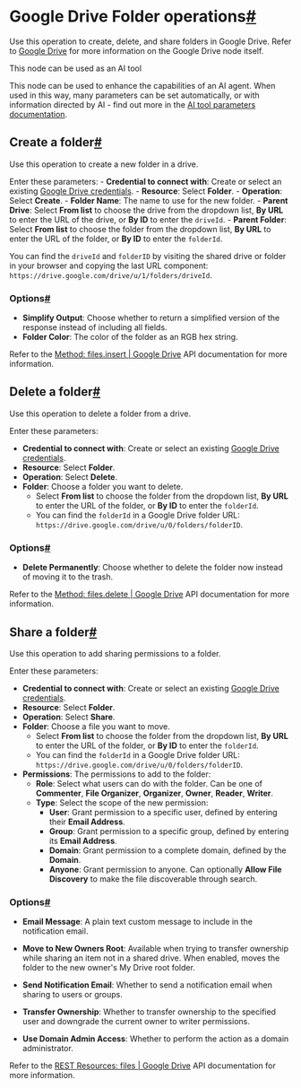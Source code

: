 [](https://github.com/n8n-io/n8n-docs/edit/main/docs/integrations/builtin/app-nodes/n8n-nodes-base.googledrive/folder-operations.md "Edit this page")

# Google Drive Folder operations[#](#google-drive-folder-operations "Permanent link")

Use this operation to create, delete, and share folders in Google Drive. Refer to [Google Drive](../) for more information on the Google Drive node itself.

This node can be used as an AI tool

This node can be used to enhance the capabilities of an AI agent. When used in this way, many parameters can be set automatically, or with information directed by AI - find out more in the [AI tool parameters documentation](../../../../../advanced-ai/examples/using-the-fromai-function/).

## Create a folder[#](#create-a-folder "Permanent link")

Use this operation to create a new folder in a drive.

Enter these parameters: - **Credential to connect with**: Create or select an existing [Google Drive credentials](../../../credentials/google/). - **Resource**: Select **Folder**. - **Operation**: Select **Create**. - **Folder Name**: The name to use for the new folder. - **Parent Drive**: Select **From list** to choose the drive from the dropdown list, **By URL** to enter the URL of the drive, or **By ID** to enter the `driveId`. - **Parent Folder**: Select **From list** to choose the folder from the dropdown list, **By URL** to enter the URL of the folder, or **By ID** to enter the `folderId`.

You can find the `driveId` and `folderID` by visiting the shared drive or folder in your browser and copying the last URL component: `https://drive.google.com/drive/u/1/folders/driveId`.

### Options[#](#options "Permanent link")

*   **Simplify Output**: Choose whether to return a simplified version of the response instead of including all fields.
*   **Folder Color**: The color of the folder as an RGB hex string.

Refer to the [Method: files.insert | Google Drive](https://developers.google.com/drive/api/reference/rest/v2/files/insert) API documentation for more information.

## Delete a folder[#](#delete-a-folder "Permanent link")

Use this operation to delete a folder from a drive.

Enter these parameters:

*   **Credential to connect with**: Create or select an existing [Google Drive credentials](../../../credentials/google/).
*   **Resource**: Select **Folder**.
*   **Operation**: Select **Delete**.
*   **Folder**: Choose a folder you want to delete.
    *   Select **From list** to choose the folder from the dropdown list, **By URL** to enter the URL of the folder, or **By ID** to enter the `folderId`.
    *   You can find the `folderId` in a Google Drive folder URL: `https://drive.google.com/drive/u/0/folders/folderID`.

### Options[#](#options_1 "Permanent link")

*   **Delete Permanently**: Choose whether to delete the folder now instead of moving it to the trash.

Refer to the [Method: files.delete | Google Drive](https://developers.google.com/drive/api/reference/rest/v2/files/delete) API documentation for more information.

## Share a folder[#](#share-a-folder "Permanent link")

Use this operation to add sharing permissions to a folder.

Enter these parameters:

*   **Credential to connect with**: Create or select an existing [Google Drive credentials](../../../credentials/google/).
*   **Resource**: Select **Folder**.
*   **Operation**: Select **Share**.
*   **Folder**: Choose a file you want to move.
    *   Select **From list** to choose the folder from the dropdown list, **By URL** to enter the URL of the folder, or **By ID** to enter the `folderId`.
    *   You can find the `folderId` in a Google Drive folder URL: `https://drive.google.com/drive/u/0/folders/folderID`.
*   **Permissions**: The permissions to add to the folder:
    *   **Role**: Select what users can do with the folder. Can be one of **Commenter**, **File Organizer**, **Organizer**, **Owner**, **Reader**, **Writer**.
    *   **Type**: Select the scope of the new permission:
        *   **User**: Grant permission to a specific user, defined by entering their **Email Address**.
        *   **Group**: Grant permission to a specific group, defined by entering its **Email Address**.
        *   **Domain**: Grant permission to a complete domain, defined by the **Domain**.
        *   **Anyone**: Grant permission to anyone. Can optionally **Allow File Discovery** to make the file discoverable through search.

### Options[#](#options_2 "Permanent link")

*   **Email Message**: A plain text custom message to include in the notification email.

*   **Move to New Owners Root**: Available when trying to transfer ownership while sharing an item not in a shared drive. When enabled, moves the folder to the new owner's My Drive root folder.

*   **Send Notification Email**: Whether to send a notification email when sharing to users or groups.
*   **Transfer Ownership**: Whether to transfer ownership to the specified user and downgrade the current owner to writer permissions.
*   **Use Domain Admin Access**: Whether to perform the action as a domain administrator.

Refer to the [REST Resources: files | Google Drive](https://developers.google.com/drive/api/reference/rest/v2/files) API documentation for more information.